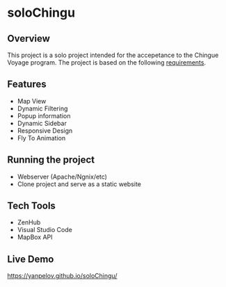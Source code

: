 # soloChingu
## Overview
This project is a solo project intended for the accepetance to the Chingue Voyage program.
The project is based on the following [requirements](https://github.com/chingu-voyages/voyage-prework-tier2-mapbox-api).

## Features
- Map View
- Dynamic Filtering
- Popup information
- Dynamic Sidebar
- Responsive Design
- Fly To Animation

## Running the project
- Webserver (Apache/Ngnix/etc)
- Clone project and serve as a static website

## Tech Tools 
- ZenHub
- Visual Studio Code
- MapBox API

## Live Demo
https://yanpelov.github.io/soloChingu/


